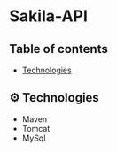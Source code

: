 # Sakila-API

## Table of contents
* [Technologies](#technologies)


## ⚙ Technologies
* Maven
* Tomcat
* MySql

